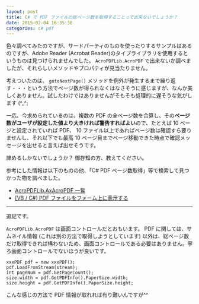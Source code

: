 ```yaml
---
layout: post
title: C# で PDF ファイルの総ページ数を取得することって出来ないでしょうか？
date: 2015-02-04 16:35:30
categories: c# pdf
---
```

<p>色々調べてみたのですが、サードパーティのものを使ったりするサンプルはあるのですが、Adobe Reader (Acrobat Reader)のタイプライブラリを使用するというものは見つけられませんでした。 <code>AcroPDFLib.AcroPDF</code> で出来ないか調べましたが、それらしいメソッドやプロパティが見当たりません。</p>

<p>考えついたのは、 <code>gotoNextPage()</code> メソッドを例外が発生するまで繰り返す・・・という方法でページ数が得られなくはなさそうに感じますが、なんか美しくありません。試したわけではありませんがそもそも処理的に遅そうな気がします (^_^;</p>

<p>一応、今求められているのは、複数の PDF の全ページ数を合算し、その<strong>ページ数がユーザが設定した値より大きければ警告すればよい</strong>ので、たとえば 10 ページと設定されていれば PDF、 10 ファイル以上であればページ数は確認すら要りませんし、それ以下でも最高 10 ページ目までページ移動できた時点で確認メッセージを出せると言えば出せそうです。</p>

<p>諦めるしかないでしょうか？ 御存知の方、教えてください。</p>

<p>参考にした情報は以下のものの他、「C# PDF ページ数取得」等で検索して見つかった物を調べました。</p>

<ul>
<li><a href="http://pdf-file.nnn2.com/?p=240" rel="nofollow">AcroPDFLib.AxAcroPDF 一覧</a></li>
<li><a href="http://atamoco.boy.jp/vbcs/windows.app/adobe-pdf/display.php" rel="nofollow">[VB / C#] PDF ファイルをフォーム上に表示する</a></li>
</ul>

<p><hr />追記です。</p>

<p><code>AcroPDFLib.AcroPDF</code> は画面コントロールだとおもいます。 PDF に関しては、サムネイル情報 (これは別の方法で取得しようとしています) 以外は、総ページ数だけ取得できれば構わないため、画面コントロールである必要はありません。寧ろ画面コントロールでないほうが良いです。</p>

```
xxxPDF pdf = new xxxPDF();
pdf.LoadFromStream(stream);
int pageNum = pdf.GetPageCount();
size.width = pdf.GetPDFInfo().PaperSize.width;
size.height = pdf.GetPDFInfo().PaperSize.height;
```

<p>こんな感じの方法で PDF 情報が取れれば有り難いんですが^^</p>
